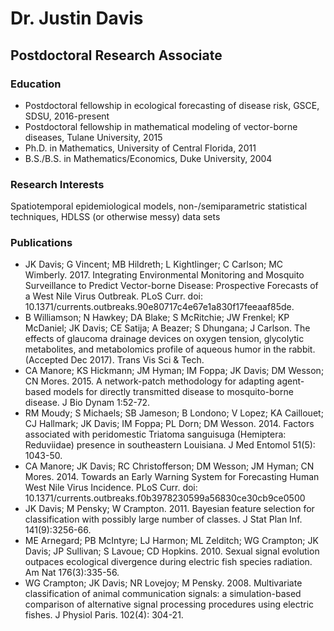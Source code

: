 # Dr. Justin Davis
## Postdoctoral Research Associate

### Education
- Postdoctoral fellowship in ecological forecasting of disease risk, GSCE, SDSU, 2016-present
- Postdoctoral fellowship in mathematical modeling of vector-borne diseases, Tulane University, 2015
- Ph.D. in Mathematics, University of Central Florida, 2011
- B.S./B.S. in Mathematics/Economics, Duke University, 2004

### Research Interests
Spatiotemporal epidemiological models, non-/semiparametric statistical techniques, HDLSS (or otherwise messy) data sets

### Publications

- JK Davis; G Vincent; MB Hildreth; L Kightlinger; C Carlson; MC Wimberly. 2017. Integrating Environmental Monitoring and Mosquito Surveillance to Predict Vector-borne Disease: Prospective Forecasts of a West Nile Virus Outbreak. PLoS Curr. doi: 10.1371/currents.outbreaks.90e80717c4e67e1a830f17feeaaf85de.
- B Williamson; N Hawkey; DA Blake; S McRitchie; JW Frenkel; KP McDaniel; JK Davis; CE Satija; A Beazer; S Dhungana; J Carlson. The effects of glaucoma drainage devices on oxygen tension, glycolytic metabolites, and metabolomics profile of aqueous humor in the rabbit. (Accepted Dec 2017). Trans Vis Sci & Tech.
- CA Manore; KS Hickmann; JM Hyman; IM Foppa; JK Davis; DM Wesson; CN Mores. 2015. A network-patch methodology for adapting agent-based models for directly transmitted disease to mosquito-borne disease. J Bio Dynam 1:52-72.
- RM Moudy; S Michaels; SB Jameson; B Londono; V Lopez; KA Caillouet; CJ Hallmark; JK Davis; IM Foppa; PL Dorn; DM Wesson. 2014. Factors associated with peridomestic Triatoma sanguisuga (Hemiptera: Reduviidae) presence in southeastern Louisiana. J Med Entomol 51(5): 1043-50.
- CA Manore; JK Davis; RC Christofferson; DM Wesson; JM Hyman; CN Mores. 2014. Towards an Early Warning System for Forecasting Human West Nile Virus Incidence. PLoS Curr. doi: 10.1371/currents.outbreaks.f0b3978230599a56830ce30cb9ce0500
- JK Davis; M Pensky; W Crampton. 2011. Bayesian feature selection for classification with possibly large number of classes. J Stat Plan Inf. 141(9):3256-66.
- ME Arnegard; PB McIntyre; LJ Harmon; ML Zelditch; WG Crampton; JK Davis; JP Sullivan; S Lavoue; CD Hopkins. 2010. Sexual signal evolution outpaces ecological divergence during electric fish species radiation. Am Nat 176(3):335-56.
- WG Crampton; JK Davis; NR Lovejoy; M Pensky. 2008. Multivariate classification of animal communication signals: a simulation-based comparison of alternative signal processing procedures using electric fishes. J Physiol Paris. 102(4): 304-21.
